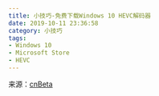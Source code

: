 ```yaml
---
title: 小技巧-免费下载Windows 10 HEVC解码器
date: 2019-10-11 23:36:58
category: 小技巧
tags: 
- Windows 10
- Microsoft Store
- HEVC
---
```


来源：[cnBeta](https://www.cnbeta.com/articles/tech/893455.htm)
